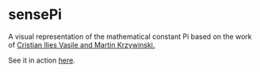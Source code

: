 # sensePi
A visual representation of the mathematical constant Pi based on the work of <a href='http://mkweb.bcgsc.ca/pi/art/' target='_blank'>Cristian Ilies Vasile and Martin Krzywinski.</a>

See it in action <a href='http://belinhacbribeiro.github.io/sensePi/'>here</a>.

